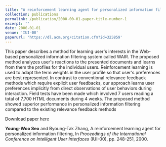 ```yaml
---
title: "A reinforcement learning agent for personalized information filtering"
collection: publications
permalink: /publication/2000-00-01-paper-title-number-1
excerpt: ''
date: 2000-01-01
venue: 'IUI-00'
paperurl: 'https://dl.acm.org/citation.cfm?id=325859'
---
```

This paper describes a method for learning user's interests in the Web-based personalized information filtering system called WAIR. The proposed method analyzes user's reactions to the presented documents and learns from them the profiles for the individual users. Reinforcement learning is used to adapt the term weights in the user profile so that user's preferences are best represented. In contrast to conventional relevance feedback methods which require explicit user feedbacks, our approach learns user preferences implicitly from direct observations of user behaviors during interaction. Field tests have been made which involved 7 users reading a total of 7,700 HTML documents during 4 weeks. The proposed method showed superior performance in personalized information filtering compared to the existing relevance feedback methods

[Download paper here](https://dl.acm.org/citation.cfm?id=325859)

**Young-Woo Seo** and Byoung-Tak Zhang, A reinforcement learning agent for personalized information filtering, In <i>Proceedings of the International Conference on Intelligent User Interfaces</i> (IUI-00), pp. 248-251, 2000. 